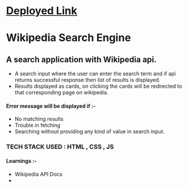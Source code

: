 # [Deployed Link]()
# Wikipedia Search Engine


## A search application with Wikipedia api. 

- A search input where the user can enter the search term and if api returns successful response then list of results is displayed. 
- Results displayed as cards, on clicking the cards will be redirected to that corresponding page on wikipedia. 

#### Error message will be displayed if :- 

- No matching results
- Trouble in fetching 
- Searching without providing any kind of value in search input. 

### TECH STACK USED : HTML , CSS , JS 

#### Learnings :- 
- Wikipedia API Docs
- 
